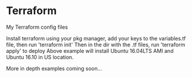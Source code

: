 # Terraform
My Terraform config files

Install terraform using your pkg manager, add your keys to the variables.tf file, then run 'terraform init'
Then in the dir with the .tf files, run 'terraform apply' to deploy
Above example will install Ubuntu 16.04LTS AMI and Ubuntu 16.10 in US location.

More in depth examples coming soon...
